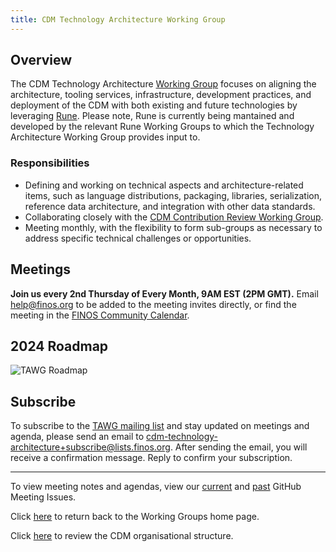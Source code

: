 ```yaml
---
title: CDM Technology Architecture Working Group
---
```


## Overview

The CDM Technology Architecture [Working Group](cdm-org-structure.md) focuses on aligning the architecture, tooling services, infrastructure, development practices, and deployment of the CDM with both existing and future technologies by leveraging [Rune](https://github.com/finos/rune-dsl/blob/main/README.md). Please note, Rune is currently being mantained and developed by the relevant Rune Working Groups to which the Technology Architecture Working Group provides input to. 

### Responsibilities

- Defining and working on technical aspects and architecture-related items, such as language distributions, packaging, libraries, serialization, reference data architecture, and integration with other data standards.
- Collaborating closely with the [CDM Contribution Review Working Group](CDM-Contribution-Review-WG.md). 
- Meeting monthly, with the flexibility to form sub-groups as necessary to address specific technical challenges or opportunities.

## Meetings

**Join us every 2nd Thursday of Every Month, 9AM EST (2PM GMT).** Email help@finos.org to be added to the meeting invites directly, or find the meeting in the [FINOS Community Calendar](https://calendar.google.com/calendar/embed?src=finos.org_fac8mo1rfc6ehscg0d80fi8jig%40group.calendar.google.com). 

## 2024 Roadmap

![TAWG Roadmap](/img/tawg-roadmap.png)

## Subscribe

To subscribe to the [TAWG mailing list](https://lists.finos.org/g/cdm-technology-architecture) and stay updated on meetings and agenda, please send an email to [cdm-technology-architecture+subscribe@lists.finos.org](mailto:cdm-technology-architecture+subscribe@lists.finos.org). After sending the email, you will receive a confirmation message. Reply to confirm your subscription.

---

To view meeting notes and agendas, view our [current](https://github.com/finos/common-domain-model/issues?q=is%3Aissue+%22CDM+Technology+Architecture+Working+Group+-+%22+is%3Aopen+) and [past](https://github.com/finos/common-domain-model/issues?q=is%3Aissue+%22CDM+Technology+Architecture+Working+Group+-+%22+is%3Aclosed) GitHub Meeting Issues. 

Click [here](working-groups.md) to return back to the Working Groups home page.

Click [here](cdm-org-structure.md) to review the CDM organisational structure. 
